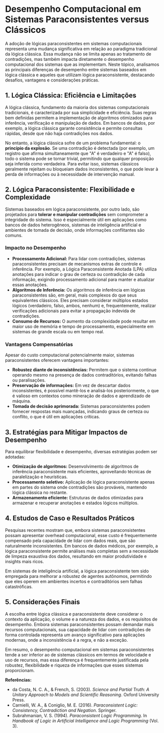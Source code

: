 
# Desempenho Computacional em Sistemas Paraconsistentes versus Clássicos

A adoção de lógicas paraconsistentes em sistemas computacionais representa uma mudança significativa em relação ao paradigma tradicional da lógica clássica. Essa mudança não se limita apenas ao tratamento de contradições, mas também impacta diretamente o desempenho computacional dos sistemas que as implementam. Neste tópico, analisamos as principais diferenças de desempenho entre sistemas baseados em lógica clássica e aqueles que utilizam lógica paraconsistente, destacando desafios, vantagens e considerações práticas.

## 1. Lógica Clássica: Eficiência e Limitações

A lógica clássica, fundamento da maioria dos sistemas computacionais tradicionais, é caracterizada por sua simplicidade e eficiência. Suas regras bem definidas permitem a implementação de algoritmos otimizados para inferência, verificação e manipulação de dados. Em bancos de dados, por exemplo, a lógica clássica garante consistência e permite consultas rápidas, desde que não haja contradições nos dados.

No entanto, a lógica clássica sofre de um problema fundamental: o **princípio da explosão**. Se uma contradição é detectada (por exemplo, um registro que afirma simultaneamente que "A" é verdadeiro e "A" é falso), todo o sistema pode se tornar trivial, permitindo que qualquer proposição seja inferida como verdadeira. Para evitar isso, sistemas clássicos geralmente rejeitam ou bloqueiam dados inconsistentes, o que pode levar à perda de informações ou à necessidade de intervenção manual.

## 2. Lógica Paraconsistente: Flexibilidade e Complexidade

Sistemas baseados em lógica paraconsistente, por outro lado, são projetados para **tolerar e manipular contradições** sem comprometer a integridade do sistema. Isso é especialmente útil em aplicações como bancos de dados heterogêneos, sistemas de inteligência artificial e ambientes de tomada de decisão, onde informações conflitantes são comuns.

### Impacto no Desempenho

- **Processamento Adicional:** Para lidar com contradições, sistemas paraconsistentes precisam de mecanismos extras de controle e inferência. Por exemplo, a Lógica Paraconsistente Anotada (LPA) utiliza anotações para indicar o grau de certeza ou contradição de cada informação, exigindo processamento adicional para manter e atualizar essas anotações.
- **Algoritmos de Inferência:** Os algoritmos de inferência em lógicas paraconsistentes são, em geral, mais complexos do que seus equivalentes clássicos. Eles precisam considerar múltiplos estados lógicos (verdadeiro, falso, ambos, nenhum) e, frequentemente, realizar verificações adicionais para evitar a propagação indevida de contradições.
- **Consumo de Recursos:** O aumento da complexidade pode resultar em maior uso de memória e tempo de processamento, especialmente em sistemas de grande escala ou em tempo real.

### Vantagens Compensatórias

Apesar do custo computacional potencialmente maior, sistemas paraconsistentes oferecem vantagens importantes:

- **Robustez diante de inconsistências:** Permitem que o sistema continue operando mesmo na presença de dados contraditórios, evitando falhas ou paralisações.
- **Preservação de informações:** Em vez de descartar dados inconsistentes, é possível mantê-los e analisá-los posteriormente, o que é valioso em contextos como mineração de dados e aprendizado de máquina.
- **Tomada de decisão aprimorada:** Sistemas paraconsistentes podem fornecer respostas mais nuançadas, indicando graus de certeza ou conflito, o que é útil em aplicações críticas.

## 3. Estratégias para Mitigar Impactos de Desempenho

Para equilibrar flexibilidade e desempenho, diversas estratégias podem ser adotadas:

- **Otimização de algoritmos:** Desenvolvimento de algoritmos de inferência paraconsistente mais eficientes, aproveitando técnicas de paralelização e heurísticas.
- **Processamento seletivo:** Aplicação de lógica paraconsistente apenas em partes do sistema onde contradições são prováveis, mantendo lógica clássica no restante.
- **Armazenamento eficiente:** Estruturas de dados otimizadas para armazenar e recuperar anotações e estados lógicos múltiplos.

## 4. Estudos de Caso e Resultados Práticos

Pesquisas recentes mostram que, embora sistemas paraconsistentes possam apresentar overhead computacional, esse custo é frequentemente compensado pela capacidade de lidar com dados reais, que são naturalmente inconsistentes. Em bancos de dados médicos, por exemplo, a lógica paraconsistente permite análises mais completas sem a necessidade de limpeza exaustiva dos dados, resultando em maior produtividade e insights mais ricos.

Em sistemas de inteligência artificial, a lógica paraconsistente tem sido empregada para melhorar a robustez de agentes autônomos, permitindo que eles operem em ambientes incertos e contraditórios sem falhas catastróficas.

## 5. Considerações Finais

A escolha entre lógica clássica e paraconsistente deve considerar o contexto da aplicação, o volume e a natureza dos dados, e os requisitos de desempenho. Embora sistemas paraconsistentes possam demandar mais recursos computacionais, sua capacidade de lidar com contradições de forma controlada representa um avanço significativo para aplicações modernas, onde a inconsistência é a regra, e não a exceção.

Em resumo, o desempenho computacional em sistemas paraconsistentes tende a ser inferior ao de sistemas clássicos em termos de velocidade e uso de recursos, mas essa diferença é frequentemente justificada pela robustez, flexibilidade e riqueza de informações que esses sistemas proporcionam.


**Referências:**
- da Costa, N. C. A., & French, S. (2003). *Science and Partial Truth: A Unitary Approach to Models and Scientific Reasoning*. Oxford University Press.
- Carnielli, W. A., & Coniglio, M. E. (2016). *Paraconsistent Logic: Consistency, Contradiction and Negation*. Springer.
- Subrahmanian, V. S. (1994). *Paraconsistent Logic Programming*. In *Handbook of Logic in Artificial Intelligence and Logic Programming* (Vol. 3).

